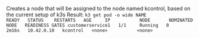 Creates a node that will be assigned to the node named kcontrol, based on the current setup of k3s
Result:
`
k3 get pod -o wide
NAME               READY   STATUS    RESTARTS   AGE     IP           NODE       NOMINATED NODE   READINESS GATES
customerservice1   1/1     Running   0          2m16s   10.42.0.10   kcontrol   <none>           <none>
`
